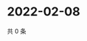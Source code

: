 # 2022-02-08

共 0 条

<!-- BEGIN WEIBO -->
<!-- 最后更新时间 Tue Feb 08 2022 00:26:47 GMT+0800 (China Standard Time) -->

<!-- END WEIBO -->
